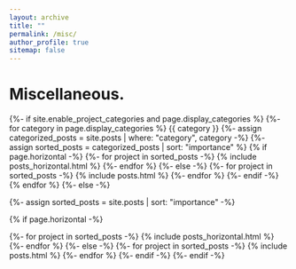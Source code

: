 ```yaml
---
layout: archive
title: ""
permalink: /misc/
author_profile: true
sitemap: false
---
```


Miscellaneous.
===

{%- if site.enable_project_categories and page.display_categories %} {%- for category in page.display_categories %}
{{ category }}
{%- assign categorized_posts = site.posts | where: "category", category -%} {%- assign sorted_posts = categorized_posts | sort: "importance" %} {% if page.horizontal -%}
{%- for project in sorted_posts -%} {% include posts_horizontal.html %} {%- endfor %}
{%- else -%}
{%- for project in sorted_posts -%} {% include posts.html %} {%- endfor %}
{%- endif -%} {% endfor %}
{%- else -%}

{%- assign sorted_posts = site.posts | sort: "importance" -%}

{% if page.horizontal -%}

{%- for project in sorted_posts -%} {% include posts_horizontal.html %} {%- endfor %}
{%- else -%}
{%- for project in sorted_posts -%} {% include posts.html %} {%- endfor %}
{%- endif -%} {%- endif -%}


<!-- 
<style>
  .image-container {
    float: left;
    margin-right: 10px;
  }

  .image-container img {
    max-width: 255px;
    height: auto;
  }
</style>

<div class="image-container">
  <img src="../images/pipilu/pipilu1.jpg" />
</div>

<div class="image-container">
  <img src="../images/pipilu/pipilu2.jpg" />
</div>

<div class="image-container">
  <img src="../images/pipilu/pipilu3.jpg" />
</div>

<div class="image-container">
  <img src="../images/pipilu/pipilu4.jpg" />
</div>

<div class="image-container">
  <img src="../images/pipilu/pipilu5.jpg" />
</div>

<div class="image-container">
  <img src="../images/pipilu/pipilu6.JPG" />
</div>

<div class="image-container">
  <img src="../images/pipilu/pipilu8.JPG" />
</div>

<div class="image-container">
  <img src="../images/pipilu/pipilu9.jpg" />
</div>



<div style="clear: both;"></div> 
  -->